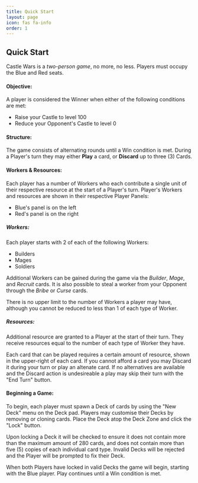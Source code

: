 ```yaml
---
title: Quick Start
layout: page
icon: fas fa-info
order: 1
---
```

## Quick Start

Castle Wars is a *two-person game*, no more, no less. Players must occupy the Blue and Red seats. 

#### Objective: 

A player is considered the Winner when either of the following conditions are met:

* Raise your Castle to level 100
* Reduce your Opponent's Castle to level 0

#### Structure:

The game consists of alternating rounds until a Win condition is met. During a Player's turn they may either **Play** a card, or **Discard** up to three (3) Cards.

#### Workers & Resources:

Each player has a number of Workers who each contribute a single unit of their respective resource at the start of a Player's turn. Player's Workers and resources are shown in their respective Player Panels:

* Blue's panel is on the left 
* Red's panel is on the right

##### Workers:

Each player starts with 2 of each of the following Workers:

* Builders
* Mages
* Soldiers

Additional Workers can be gained during the game via the *Builder*, *Mage*, and *Recruit* cards. It is also possible to steal a worker from your Opponent through the *Bribe* or *Curse* cards.

There is no upper limit to the number of Workers a player may have, although you cannot be reduced to less than 1 of each type of Worker.

##### Resources:

Additional resource are granted to a Player at the start of their turn. They receive resources equal to the number of each type of Worker they have.

Each card that can be played requires a certain amount of resource, shown in the upper-right of each card. If you cannot afford a card you may Discard it during your turn or play an altenate card. If no alternatives are available and the Discard action is undesireable a play may skip their turn with the "End Turn" button.

#### Beginning a Game:

To begin, each player must spawn a Deck of cards by using the "New Deck" menu on the Deck pad. Players may customise their Decks by removing or cloning cards. Place the Deck atop the Deck Zone and click the "Lock" button.

Upon locking a Deck it will be checked to ensure it does not contain more than the maximum amount of 280 cards, and does not contain more than five (5) copies of each individual card type. Invalid Decks will be rejected and the Player will be prompted to fix their Deck.

When both Players have locked in valid Decks the game will begin, starting with the Blue player. Play continues until a Win condition is met.